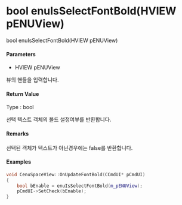 # bool enuIsSelectFontBold\(HVIEW pENUView\)

bool enuIsSelectFontBold\(HVIEW pENUView\)

#### Parameters

* HVIEW pENUView

뷰의 핸들을 입력합니다.

#### Return Value

Type : bool

선택 텍스트 객체의 볼드 설정여부를 반환합니다.

#### Remarks

선택된 객체가 텍스트가 아닌경우에는 false를 반환합니다.

#### Examples

```cpp
void CenuSpaceView::OnUpdateFontBold(CCmdUI* pCmdUI)
{
	bool bEnable = enuIsSelectFontBold(m_pENUView);
	pCmdUI->SetCheck(bEnable);
}
```



